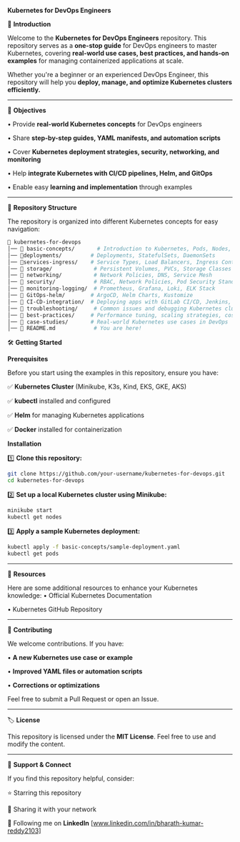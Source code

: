**Kubernetes for DevOps Engineers**
 
🚀 **Introduction**

Welcome to the **Kubernetes for DevOps Engineers** repository. This repository serves as a **one-stop guide** for DevOps engineers to master Kubernetes, covering **real-world use cases, best practices, and hands-on examples** for managing containerized applications at scale.

Whether you're a beginner or an experienced DevOps Engineer, this repository will help you **deploy, manage, and optimize Kubernetes clusters efficiently.**

---

🎯 **Objectives**

•	Provide **real-world Kubernetes concepts** for DevOps engineers

•	Share **step-by-step guides, YAML manifests, and automation scripts**

•	Cover **Kubernetes deployment strategies, security, networking, and monitoring**

•	Help **integrate Kubernetes with CI/CD pipelines, Helm, and GitOps**

•	Enable easy **learning and implementation** through examples

---

📂 **Repository Structure**

The repository is organized into different Kubernetes concepts for easy navigation:

```bash
📂 kubernetes-for-devops
│── 📁 basic-concepts/       # Introduction to Kubernetes, Pods, Nodes, Namespaces  
│── 📁deployments/         # Deployments, StatefulSets, DaemonSets  
│── 📁services-ingress/    # Service Types, Load Balancers, Ingress Controllers  
│── 📁 storage/             # Persistent Volumes, PVCs, Storage Classes  
│── 📁 networking/          # Network Policies, DNS, Service Mesh  
│── 📁 security/            # RBAC, Network Policies, Pod Security Standards  
│── 📁 monitoring-logging/  # Prometheus, Grafana, Loki, ELK Stack  
│── 📁 GitOps-helm/        # ArgoCD, Helm Charts, Kustomize  
│── 📁 CI-CD-integration/  # Deploying apps with GitLab CI/CD, Jenkins, GitHub Actions  
│── 📁 troubleshooting/     # Common issues and debugging Kubernetes clusters  
│── 📁 best-practices/     # Performance tuning, scaling strategies, cost optimization  
│── 📁 case-studies/       # Real-world Kubernetes use cases in DevOps  
│── 📜 README.md            # You are here!  
```

🛠️ **Getting Started**

**Prerequisites**

Before you start using the examples in this repository, ensure you have:

✅ **Kubernetes Cluster** (Minikube, K3s, Kind, EKS, GKE, AKS)

✅ **kubectl** installed and configured

✅ **Helm** for managing Kubernetes applications

✅ **Docker** installed for containerization

**Installation**

1️⃣ **Clone this repository:**

```bash
git clone https://github.com/your-username/kubernetes-for-devops.git
cd kubernetes-for-devops
```

2️⃣ **Set up a local Kubernetes cluster using Minikube:**

```bash
minikube start
kubectl get nodes
```

3️⃣ **Apply a sample Kubernetes deployment:**

```bash
kubectl apply -f basic-concepts/sample-deployment.yaml
kubectl get pods
```

---

📖 **Resources**

Here are some additional resources to enhance your Kubernetes knowledge:
•	Official Kubernetes Documentation

•	Kubernetes GitHub Repository

---

🤝 **Contributing**

We welcome contributions. If you have:

•	**A new Kubernetes use case or example**

•	**Improved YAML files or automation scripts**

•	**Corrections or optimizations**

Feel free to submit a Pull Request or open an Issue.

---

🏷️ **License**

This repository is licensed under the **MIT License**. Feel free to use and modify the content.

---

🌟 **Support & Connect**

If you find this repository helpful, consider:

⭐ Starring this repository

📢 Sharing it with your network

📝 Following me on **LinkedIn** [www.linkedin.com/in/bharath-kumar-reddy2103]

